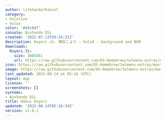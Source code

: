 ```yaml
---
author: lifehackerhansol
category:
- hololive
- holox
color: '#d3c6d7'
console: Nintendo DSi
created: '2022-07-13T09:24:31Z'
description: Koyori ch. 博衣こより - holoX - background and BGM
downloads:
  Koyori.7z:
    size: 3803861
    url: https://raw.githubusercontent.com/DS-Homebrew/twlmenu-extras/master/_nds/TWiLightMenu/dsimenu/themes/Koyori.7z
icon: https://raw.githubusercontent.com/DS-Homebrew/twlmenu-extras/master/_nds/TWiLightMenu/dsimenu/themes/meta/Koyori/icon.png
image: https://raw.githubusercontent.com/DS-Homebrew/twlmenu-extras/master/_nds/TWiLightMenu/dsimenu/themes/meta/Koyori/icon.png
last_updated: 2022-08-14 at 05:16 (UTC)
layout: app
license: ''
screenshots: []
systems:
- Nintendo DSi
title: Hakui Koyori
updated: '2022-08-14T05:16:34Z'
version: v1.0.1
---
```


